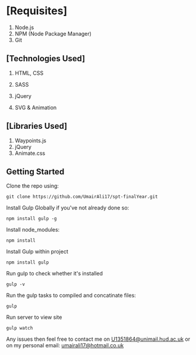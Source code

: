 # [Requisites]

1. Node.js
2. NPM (Node Package Manager)
2. Git

## [Technologies Used]

1. HTML, CSS

2. SASS

3. jQuery

4. SVG & Animation

## [Libraries Used]

1. Waypoints.js
2. jQuery
3. Animate.css

## Getting Started

Clone the repo using:

```git
git clone https://github.com/UmairAli17/spt-finalYear.git
```

Install Gulp Globally if you've not already done so:
```npm
npm install gulp -g
```

Install node_modules:
```npm
npm install
```

Install Gulp within project
```
npm install gulp
```

Run gulp to check whether it's installed
```npm
gulp -v
```

Run the gulp tasks to compiled and concatinate files:
```npm
gulp
```

Run server to view site
```npm
gulp watch
```

Any issues then feel free to contact me on U1351864@unimail.hud.ac.uk or on my personal email: umairali17@hotmail.co.uk
